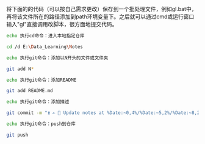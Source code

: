 将下面的的代码（可以按自己需求更改）保存到一个批处理文件，例如gl.bat中，再将该文件所在的路径添加到path环境变量下。之后就可以通过cmd或运行窗口输入"gl"直接调用改脚本，很方面地提交代码。

```bash
echo 执行cd命令：进入本地指定仓库

cd /d E:\Data_Learning\Notes

echo 执行git命令：添加以N开头的文件或文件夹

git add N* 

echo 执行git命令：添加README

git add README.md

echo 执行git命令：添加描述

git commit -m "⏫ ✍️ 📄 Update notes at %Date:~0,4%/%Date:~5,2%/%Date:~8,2% %Time:~0,2%:%Time:~3,2%"

echo 执行git命令：push到仓库  

git push

```

